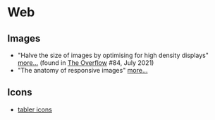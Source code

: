 # Web

## Images

* "Halve the size of images by optimising for high density displays" [more...](https://jakearchibald.com/2021/serving-sharp-images-to-high-density-screens/) (found in [The Overflow](https://stackoverflow.blog/newsletter/) #84, July 2021)
* "The anatomy of responsive images" [more...](https://jakearchibald.com/2015/anatomy-of-responsive-images/)

## Icons

* [tabler icons](https://tabler-icons.io/)
